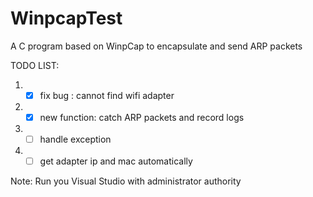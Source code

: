 # WinpcapTest
A C program based on WinpCap to encapsulate and send ARP packets

TODO LIST:

1. - [x] fix bug : cannot find wifi adapter
2. - [x] new function: catch ARP packets and record logs
3. - [ ] handle exception
4. - [ ] get adapter ip and mac automatically

Note: Run you Visual Studio with administrator authority
